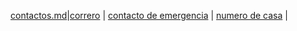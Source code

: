 [contactos.md](./contactos.md)|[correro](./correo.md) | [contacto de emergencia](./contactodeemergencia.md) | [numero de casa](./numerodecasa.md) |
